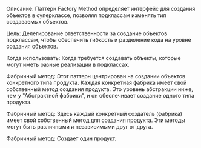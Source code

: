 Описание: Паттерн Factory Method определяет интерфейс для создания объектов в суперклассе, позволяя подклассам изменять тип создаваемых объектов.

Цель: Делегирование ответственности за создание объектов подклассам, чтобы обеспечить гибкость и разделение кода на уровне создания объектов.

Когда использовать: Когда требуется создавать объекты, которые могут иметь разные реализации в подклассах.

Фабричный метод: Этот паттерн центрирован на создании объектов конкретного типа продукта. Каждая конкретная фабрика имеет свой собственный метод создания продукта. Это уровень абстракции ниже, чем у "Абстрактной фабрики", и он обеспечивает создание одного типа продукта.

Фабричный метод: Здесь каждый конкретный создатель (фабрика) имеет свой собственный метод для создания продукта. Эти методы могут быть различными и независимыми друг от друга.

Фабричный метод: Создает один продукт.